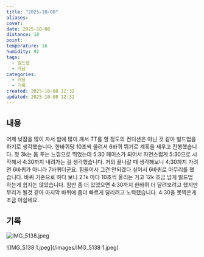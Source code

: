 ```yaml
---
title: "2025-10-08"
aliases:
cover:
date: 2025-10-08
distance: 18
point:
temperature: 16
humidity: 92
tags:
  - 빌드업
  - 러닝
categories:
  - 러닝
  - 기록
created: 2025-10-08 12:32
updated: 2025-10-08 12:32
---
```


## 내용
어제 낮잠을 많이 자서 밤에 많이 깨서 TT를 할 정도의 컨디션은 아닌 것 같아 빌드업을 하기로 생각했습니다. 한바퀴당 10초씩 올려서 6바퀴 뛰기로 계획을 세우고 진행했습니다. 첫 3k는 몸 푸는 느낌으로 뛰었는데 5:30 페이스가 되어서 자연스럽게 5:30으로 시작해서 4:30까지 내려가는 걸 생각했습니다. 거의 끝나갈 때 생각해보니 4:30까지 가려면 6바퀴가 아니라 7바퀴더군요. 힘들어서 그건 안되겠다 싶어서 6바퀴로 마무리를 했습니다.
바퀴 기준으로 하다 보니 2.1k 마다 10초씩 올리는 거고 12k 조금 넘게 빌드업 하는게 쉽지는 않았습니다. 힘만 좀 더 있었으면 4:30까지 한바퀴 더 달려보려고 했지만 무리가 될것 같아 마지막 바퀴에 좀더 빠르게 달리려고 노력했습니다. 4:30을 못찍은게 조금 아쉽네요. 

## 기록
![IMG_5138.jpeg](/images/IMG_5138.jpeg)

![IMG_5138 1.jpeg](/images/IMG_5138 1.jpeg)
